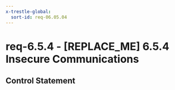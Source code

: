 ```yaml
---
x-trestle-global:
  sort-id: req-06.05.04
---
```


# req-6.5.4 - \[REPLACE_ME\] 6.5.4 Insecure Communications

## Control Statement

